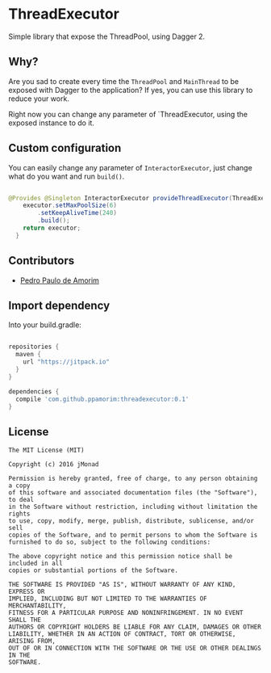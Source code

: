 # ThreadExecutor
Simple library that expose the ThreadPool, using Dagger 2.

Why?
----

Are you sad to create every time the `ThreadPool` and `MainThread` to be exposed with
Dagger to the application? If yes, you can use this library to reduce your work.

Right now you can change any parameter of `ThreadExecutor, using the exposed instance
to do it.

Custom configuration
--------------------

You can easily change any parameter of `InteractorExecutor`, just change what do you want and run `build()`.

```java

@Provides @Singleton InteractorExecutor provideThreadExecutor(ThreadExecutor executor) {
    executor.setMaxPoolSize(6)
        .setKeepAliveTime(240)
        .build();
    return executor;
  }

```

Contributors
------------

* [Pedro Paulo de Amorim][11]

Import dependency
--------------------------------

Into your build.gradle:

```groovy

repositories {
  maven {
    url "https://jitpack.io"
  }
}

dependencies {
  compile 'com.github.ppamorim:threadexecutor:0.1'
}
```

License
-------

```
The MIT License (MIT)

Copyright (c) 2016 jMonad

Permission is hereby granted, free of charge, to any person obtaining a copy
of this software and associated documentation files (the "Software"), to deal
in the Software without restriction, including without limitation the rights
to use, copy, modify, merge, publish, distribute, sublicense, and/or sell
copies of the Software, and to permit persons to whom the Software is
furnished to do so, subject to the following conditions:

The above copyright notice and this permission notice shall be included in all
copies or substantial portions of the Software.

THE SOFTWARE IS PROVIDED "AS IS", WITHOUT WARRANTY OF ANY KIND, EXPRESS OR
IMPLIED, INCLUDING BUT NOT LIMITED TO THE WARRANTIES OF MERCHANTABILITY,
FITNESS FOR A PARTICULAR PURPOSE AND NONINFRINGEMENT. IN NO EVENT SHALL THE
AUTHORS OR COPYRIGHT HOLDERS BE LIABLE FOR ANY CLAIM, DAMAGES OR OTHER
LIABILITY, WHETHER IN AN ACTION OF CONTRACT, TORT OR OTHERWISE, ARISING FROM,
OUT OF OR IN CONNECTION WITH THE SOFTWARE OR THE USE OR OTHER DEALINGS IN THE
SOFTWARE.
```

[11]: https://github.com/ppamorim
